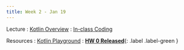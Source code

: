```yaml
---
title: Week 2 - Jan 19
---
```


Lecture
: [Kotlin Overview](#)
  : [In-class Coding](#)

Resources
: [Kotlin Playground](#)
  : [**HW 0 Released**](#){: .label .label-green }
